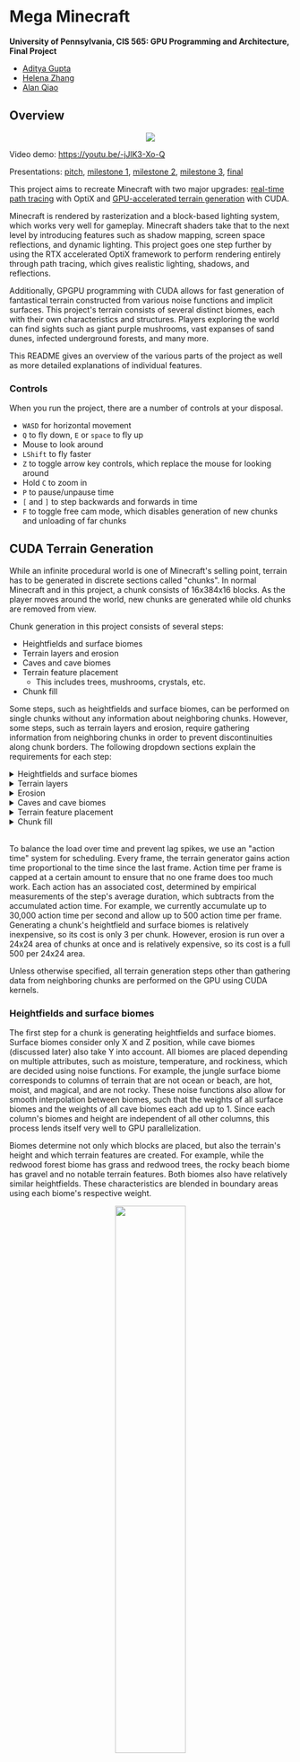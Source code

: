 # Mega Minecraft

**University of Pennsylvania, CIS 565: GPU Programming and Architecture, Final Project**

- [Aditya Gupta](https://adityag1.com/)
- [Helena Zhang](https://TODO.com/)
- [Alan Qiao](https://github.com/alan-qiao)

## Overview

<p align="center">
<img src="screenshots/12-6-2023/003.png" />
</p>

Video demo: https://youtu.be/-jJlK3-Xo-Q

Presentations: [pitch](https://docs.google.com/presentation/d/1diNXEq5zh7sp-kLlicTRt6OauGhyoBQNioDrIS7CHgw/edit?usp=drive_link), [milestone 1](https://docs.google.com/presentation/d/1w-iPBXFwFRybcw83rd-0xASlZbd4SomW0N69Pd39GI8/edit?usp=drive_link), [milestone 2](https://docs.google.com/presentation/d/1ijMXoqlIA5VvDqb1u5g5c89ef7WNxHP0v6aBaLHurk0/edit?usp=drive_link), [milestone 3](https://docs.google.com/presentation/d/1v4xKOEgfSngcHueTKa6YUtCG71jlRXH6r8Zsi7kEJ9g/edit?usp=drive_link), [final](https://docs.google.com/presentation/d/1hJqihCJB2vvmbETzr0PaqVKXA8CzNjkt8WNAU2PxQN0/edit?usp=drive_link)

This project aims to recreate Minecraft with two major upgrades: <ins>real-time path tracing</ins> with OptiX and <ins>GPU-accelerated terrain generation</ins> with CUDA.

Minecraft is rendered by rasterization and a block-based lighting system, which works very well for gameplay. Minecraft shaders take that to the next level by introducing features such as shadow mapping, screen space reflections, and dynamic lighting. This project goes one step further by using the RTX accelerated OptiX framework to perform rendering entirely through path tracing, which gives realistic lighting, shadows, and reflections.

Additionally, GPGPU programming with CUDA allows for fast generation of fantastical terrain constructed from various noise functions and implicit surfaces. This project's terrain consists of several distinct biomes, each with their own characteristics and structures. Players exploring the world can find sights such as giant purple mushrooms, vast expanses of sand dunes, infected underground forests, and many more.

This README gives an overview of the various parts of the project as well as more detailed explanations of individual features.

### Controls

When you run the project, there are a number of controls at your disposal.

- `WASD` for horizontal movement
- `Q` to fly down, `E` or `space` to fly up
- Mouse to look around
- `LShift` to fly faster
- `Z` to toggle arrow key controls, which replace the mouse for looking around
- Hold `C` to zoom in
- `P` to pause/unpause time
- `[` and `]` to step backwards and forwards in time
- `F` to toggle free cam mode, which disables generation of new chunks and unloading of far chunks

## CUDA Terrain Generation

While an infinite procedural world is one of Minecraft's selling point, terrain has to be generated in discrete sections called "chunks". In normal Minecraft and in this project, a chunk consists of 16x384x16 blocks. As the player moves around the world, new chunks are generated while old chunks are removed from view.

Chunk generation in this project consists of several steps:

- Heightfields and surface biomes
- Terrain layers and erosion
- Caves and cave biomes
- Terrain feature placement
  - This includes trees, mushrooms, crystals, etc.
- Chunk fill

Some steps, such as heightfields and surface biomes, can be performed on single chunks without any information about neighboring chunks. However, some steps, such as terrain layers and erosion, require gathering information from neighboring chunks in order to prevent discontinuities along chunk borders. The following dropdown sections explain the requirements for each step:

<details>
<summary>Heightfields and surface biomes</summary>
<img src="screenshots/readme/chunk_gen/single_chunk.png" width="20%" />
<br>
<em>Generating heightfields and surface biomes considers only a single 16x16 chunk (blue).</em>
<br>&nbsp;
</details>

<details>
<summary>Terrain layers</summary>
<img src="screenshots/readme/chunk_gen/single_chunk_1_block_border.png" width="20%" />
<br>
<em>Generating terrain layers requires gathering some padding data (orange) from surrounding chunks to calculate the slope of this chunk's heightfield (blue).</em>
<br>&nbsp;
</details>

<details>
<summary>Erosion</summary>
<img src="screenshots/readme/chunk_gen/erosion.png" width="20%" />
<br>
<em>Erosion considers a 12x12 zone of chunks (green) with 6 chunks of padding on each side (purple).</em>
<br>&nbsp;
</details>

<details>
<summary>Caves and cave biomes</summary>
<img src="screenshots/readme/chunk_gen/single_chunk.png" width="20%" />
<br>
<em>Like for heightfields and surface biomes, generating caves and cave biomes considers only a single chunk (blue).</em>
<br>&nbsp;
</details>

<details>
<summary>Terrain feature placement</summary>
<img src="screenshots/readme/chunk_gen/features.png" width="20%" />
<br>
<em>For generating terrain features, each chunk considers itself (green) and all chunks up to 3 chunks away (purple).</em>
<br>&nbsp;
</details>

<details>
<summary>Chunk fill</summary>
<img src="screenshots/readme/chunk_gen/single_chunk.png" width="20%" />
<br>
<em>Once all data has been gathered, this step fills an entire chunk (blue) with one kernel call.</em>
</details>
<br>

To balance the load over time and prevent lag spikes, we use an "action time" system for scheduling. Every frame, the terrain generator gains action time proportional to the time since the last frame. Action time per frame is capped at a certain amount to ensure that no one frame does too much work. Each action has an associated cost, determined by empirical measurements of the step's average duration, which subtracts from the accumulated action time. For example, we currently accumulate up to 30,000 action time per second and allow up to 500 action time per frame. Generating a chunk's heightfield and surface biomes is relatively inexpensive, so its cost is only 3 per chunk. However, erosion is run over a 24x24 area of chunks at once and is relatively expensive, so its cost is a full 500 per 24x24 area.

Unless otherwise specified, all terrain generation steps other than gathering data from neighboring chunks are performed on the GPU using CUDA kernels.

### Heightfields and surface biomes

The first step for a chunk is generating heightfields and surface biomes. Surface biomes consider only X and Z position, while cave biomes (discussed later) also take Y into account. All biomes are placed depending on multiple attributes, such as moisture, temperature, and rockiness, which are decided using noise functions. For example, the jungle surface biome corresponds to columns of terrain that are not ocean or beach, are hot, moist, and magical, and are not rocky. These noise functions also allow for smooth interpolation between biomes, such that the weights of all surface biomes and the weights of all cave biomes each add up to 1. Since each column's biomes and height are independent of all other columns, this process lends itself very well to GPU parallelization.

Biomes determine not only which blocks are placed, but also the terrain's height and which terrain features are created. For example, while the redwood forest biome has grass and redwood trees, the rocky beach biome has gravel and no notable terrain features. Both biomes also have relatively similar heightfields. These characteristics are blended in boundary areas using each biome's respective weight.

<p align="center">
  <img src="screenshots/readme/biome_blend.png" width="50%" />
  <br>
  <em>As the two biomes blend, their blocks also mix.</em>
</p>

The height and biome weights of each column are stored for later use.

### Terrain layers and erosion

After heights and surface biomes are decided, the next step is to generate terrain layers and perform an erosion simulation. Our technique is based on [Procedural Generation of Volumetric Data for Terrain](https://www.diva-portal.org/smash/get/diva2:1355216/FULLTEXT01.pdf) (Machado 2019). First, layers of various materials (stone, dirt, sand, etc.) are generated using fBm noise functions. Each layer has parameters for base height and variation, and different biomes can also assign more or less weight to different layers. Layer heights are also smoothly interpolated between surface biomes based on the biomes' weights.

<p align="center">
  <img src="screenshots/readme/layers.png" width="30%" />
  <br>
  <em>A section of 9x9 chunks showing various layers.</em>
</p>

The top layers are "loose" and consist of materials like dirt, sand, and gravel. Loose layers' heights are determined in part by the terrain's slope, which requires gathering the 8 surrounding chunks of each chunk in order to determine the slope of the chunk's edges. Once all layers are placed, erosion proceeds starting from the lowest loose layer and going up to the highest. Rather than a traditional erosion simulation, which moves material from a column to its surrounding columns, we use Machado's proposed "slope method", which removes material from a column if it has too high of a difference in layer heights from its surrounding columns.

<p align="center">
  <img src="screenshots/readme/slope_method.png" width="40%" />
  <br>
  <em>Illustration from the paper of the slope method, where</em> α <em>is the maximum angle between neighboring layers (defined per material).</em>
</p>

The process is repeated until the terrain no longer changes. However, since erosion of a specified area relies on surrounding terrain data as well, performing this process on a chunk-by-chunk basis would lead to discontinuities. For that reason, we gather an entire 12x12 "zone" of chunks, as well as a further 6 chunks of padding on each side, before performing erosion on the entire 24x24 chunk area. Afterwards, we keep the eroded data for the center zone while discarding that of the padding chunks.

Erosion leads to more natural looking terrain, especially in steep areas. For example, in the jungle biome, erosion exposes subterranean stone in hilly areas while mostly ignoring relatively flat areas.

<p align="center">
  <img src="screenshots/readme/jungle_erosion.png" width="50%" />
  <br>
  <em>Notice how the relatively flat left side is mostly grassy while the steeper right side has much more exposed stone.</em>
</p>

### Caves and cave biomes

Once terrain erosion has completed, caves are carved out of the terrain. The main caves are heavily inspired by a Minecraft mod called [Worley's Caves](https://www.curseforge.com/minecraft/mc-mods/worleys-caves). True to their name, these caves use a modified version of Worley noise to generate infinite branching tunnels and large open areas. Most of the caves are hidden fully underground, but ravines located throughout the terrain provide access to the subterranean world.

<p align="center">
  <img src="screenshots/readme/ravine.png" width="50%" />
  <br>
  <em>A relatively small opening...</em>
</p>
<p align="center">
  <img src="screenshots/readme/ravine_cave.png" width="50%" />
  <br>
  <em>...can lead to a huge cave!</em>
</p>

The cave generation kernel first determines whether each block is in a cave, then it flattens that information into "cave layers". A cave layer describes a contiguous vertical section of air in a single terrain column. Each layer has a start and and an end, as well as a start cave biome and an end cave biome. Cave biomes are determined in a similar fashion to surface biomes, except some cave biome attributes also take Y position into account. Each cave layer's biome is chosen at random, with each biome's weight serving as its chance of being chosen.

Flattening the 3D information into layers allows for easily querying the start, end, height, and biomes of any layer, which is essential for placing cave features (described in the next section).

<p align="center">
  <img src="screenshots/readme/cave_side_view.png" width="50%" />
  <br>
  <em>Side view of some caves.</em>
</p>

### Terrain feature placement

At this point, the surface height, each cave layer's start and end height, and all biomes have been decided. The next step is to place terrain features, which is done on the CPU due to the inability to predetermine how many features a chunk will contain. 

Each feature type has its own uniform grid with varying cell size and cell padding. For example, large purple mushrooms have a cell size of 10 and a padding of 2, meaning that each mushroom is placed at a random point in the center 6x6 area of a 10x10 grid cell. Each cell also has a certain chance of actually containing the feature, which helps give a more random appearance to the placements. For large purple mushrooms, the chance is 50%.

<p align="center">
  <img src="screenshots/readme/feature_placement.png" width="25%" />
  <br>
  <em>Continuing the purple mushrooms example, each grid cell (outlined by black borders) represents 10x10 blocks. Gray areas are padding and purple dots are feature placements.</em>
</p>

Feature generators also contain lists of acceptable top layers so that, for example, trees are not placed on stone. For purple mushrooms, the only acceptable top layer is dirt at a thickness of at least 0.3. Even though the final top block in the biome is mycelium, the actual terrain layer is dirt and the mycelium is placed in the postprocessing step, meaning mushrooms will end up being placed on mycelium.

Each biome has its own set of feature generators. To place surface features, for each column of terrain, we first pick a random surface biome at random based on that column's biome weights. Then, for each of that biome's feature generators, we check whether any of them would generate a feature at exactly the current column's position, and if so, we place the feature on the current column with the chance set by the feature generation. Cave features are placed in a similar manner, except some of them generate from the ceiling as well. Cave feature generation uses the randomly predetermined cave biome of each cave layer instead of calculating a new random cave biome.

Since features can cross chunk boundaries, the last step is to gather the features of this chunk and surrounding chunks into one list to send to the final chunk fill kernel. Currently, the radius is set to 3 chunks, so features should be no more than 48 blocks wide.

### Chunk fill

The only thing left now is to actually fill the chunk's blocks. This step takes in various inputs:

- Heightfield
- Biome weights
- Terrain layers
- Cave layers
- Feature placements

If a position is below its column's height, it is filled in with a block depending its corresponding terrain layer. If the block is in a cave layer, it will instead be filled with air. After the layers are filled out, some biomes also apply special post-processing functions. For example, the frozen wasteland biome turns water into ice while the mesa biome places layers of colorful terracotta. As with all other biome-related processes, these too are interpolated across biome boundaries using biome weights.

After the base terrain has been constructed, terrain features are filled in. Each thread loops over all gathered features and places the first one found at the current position. Feature placement generally consists of constructing implicit surfaces (e.g. signed distance functions) and checking whether the current position lies inside any of them. These surfaces range from spheres to hexagonal prisms to splines, and many are distorted by noise and randomness to give a more natural feel. For example, each purple mushroom consists of a spline for its stem and a cylinder for its cap. Additionally, the spline is actually made up of multiple cylinders at a high enough resolution to give a smooth appearance. Much of this logic was inspired by the approach of the Minecraft mod [BetterEnd](https://www.curseforge.com/minecraft/mc-mods/betterend), which uses signed distance functions for its terrain features.

Feature placement also makes use of many early exit conditions to ensure that a thread does not perform intensive calculations for features which are nowhere near its position. Each feature type also comes with height bounds, which specify the upper and lower bounds of the feature type when compared to its placement point. This allows for determining the minimum and maximum height of all gathered features in a chunk, which in turn lets many threads safely exit without considering any feature placements.

<p align="center">
  <img src="screenshots/readme/various_features.png" width="50%" />
  <br>
  <em>Various features placed across multiple different biomes.</em>
</p>

Once all features are placed, the blocks are copied from the GPU to the CPU. Then, the last step is placing "decorators", which are blocks like flowers and small mushrooms. This is done on the CPU due to the potentially different number of positions to check for decorator placement in each column. Each biome has a set of decorator generators, each containing a chance per block, allowed bottom blocks (e.g. grass for flowers), allowed blocks to replace (usually air but can be water for ocean decorators), and optionally a second block for decorators that are two blocks tall. Some decorators, like crystals in the crystal caves, can even generate hanging from the ceiling.

<p align="center">
  <img src="screenshots/readme/birch_forest_decorators.png" width="50%" />
  <br>
  <em>Decorators in the lush birch forest biome, including grass, dandelions, peonies, and lilacs.</em>
</p>

Once decorators are placed, the chunk's block data is fully complete. All that remains is creating vertices from the blocks and sending those to the GPU to construct acceleration structures.

## OptiX Path Tracing

To efficiently and realistically render the terrain, this project uses hardware-accelerated path tracing which supports \[list features here\]. The path tracer itself is built with NVIDIA OptiX 8.0, while the final frame rasterizer and game window use DirectX 11 and the Windows API.

<p align="center">
  <img src="screenshots/readme/app_pipeline.png" width="30%" />
  <br>
  <em>Flowchart outlining application process and API segmentation.</em>
</p>

As shown in the flowchart above, each frame starts from processing any application messages. If an application message is received, it triggers a corresponding scene state update, which may be a player movement, window resize, zoom adjustment, or camera rotation. All of these events can cause changes in the currently visible region, which triggers the terrain generation process for newly visible chunks and unloads chunks that are too far. Once chunk generation is complete, it causes an update to the acceleration structures used by the path tracer. Regardless of whether new chunks are generated, the path tracing procedure is then launched to actually render the scene. The noisy output from path tracing, along with albedo and normals guide images, are then denoised. The final denoised output is then transferred to DirectX 11, which renders the frame using a single triangle that covers the entire screen.

### Base path tracer

The path tracer consists of various OptiX programs, which are similar to regular shaders in that they are located on the GPU and represent different shading operations. They are also organized into different program groups that represent different functionalities. All shader program groups are stored in a Shader Binding Table (SBT). 

Dispatching an OptiX render will first call the raygen program group. This program group not only determines which pixel a thread corresponds to and generates a ray pointing at that pixel, but it also iterates through the ray's bounces and even launches occlusion rays for shadow calculations.

Then, the hit program groups are called when a ray hits geometry in the scene. There are two types of hit programs: any-hit and closest-hit. Any-hit programs are called on any intersection; we use them to ignore intersections with full transparency (e.g. in tall grass and flowers). Closest-hit programs are called on the closest intersection; these are where we evaluate BRDFs, accumulate light, and determine how rays bounce.

If a ray does not hit any geometry, it insteaad calls a miss program group. In our project, miss program groups are used mostly for occlusion testing and sky shading.

Lastly, buffering the scene geometry to the GPU requires further setup. As the user navigates through the terrain, new chunks are generated while old chunks are unloaded. To allow for this dynamic rendering of chunks, we use a two-layer setup of acceleration structures. Each chunk is represented by a Geometry Acceleration Structure (GAS), which are children of a top-level Instance Acceleration Structure (IAS). This allows for easily adding and removing chunks (GASes) from the current set of geometry, as the device-side handle of the IAS never changes.

Combining the OptiX programs and acceleration structures results in a full path tracing pipeline:

<p align="center">
  <img src="screenshots/readme/optix_programs.jpg" width="50%" />
  <br>
  <em>OptiX program relationships.</em>
</p>

### Path tracer features

TODO: Multiple importance sampling 

TODO: Global Illum.

TODO: Material Properties

TODO: Volumetric Scattering

### Optimizations

 - compile flags that turns on additional buffers and compiles code to a less optimized level for debug tracing
 - release code removed most error checks and packs OptiX code more compactly for faster execution with less instructions
 - since number of chunks to render fixed, pushes memory allocation as much as possible to initialization (i.e. leaving enough space for building acceleration structures of all chunks to trace) to avoid slow down from device syncing for memory modification
 - Uses a single level hierarchical acceleration structure where root AS points to list of chunks, which are each an instance AS that specifies a transformation for the chunk to its world space position and a geometry AS containing actual geometry of chunk to render
 - This ways allows quick iteration through list to find closest chunk before searching for specific intersections
 - chunks are built prebuilt but not rendered beyond visual zone for smoother loading
 - denoised pixel data buffer is directly copied to D3D11 texture in device using CUDA-D3D11 Interop for fast memory transfer
 - D3D11 renderer using oversized fullscreen triangle to minimize rasterization overhead
 - vertex shader generates vertex positions directly to minimize memory footprint
 - texture mapping uses linear interpolation for fastest output, may be useful to switch to anisotropic for better results with 2x upscaling.

### Sky

The sky includes a full day and night cycle, complete with a sun, moon, clouds, and stars. During sunrise and sunset, the sky becomes a bright orange near the sun. Additionally, since they are the main sources of light on the surface, the sun and moon are also sampled for direct lighting to reduce noise.

<p align="center">
  <img src="screenshots/12-3-2023/002.png" width="50%" />
  <br>
  <em>The sun sets over an oasis.</em>
</p>

<p align="center">
  <img src="screenshots/12-3-2023/006.png" width="50%" />
  <br>
  <em>Shadowy fungi against a starry night sky.</em>
</p>

### Denoising

The denoiser implemented in this program is the AOV denoiser packaged with OptiX 8. The denoiser can optionally be set to 2x upscaling mode, which renders at half the preset render resolution and uses the denoiser to upscale back to the original size, reducing the raytracing workload. At the same render resolution, upscaling results in blurrier output for non-solid blocks such as leaves, but otherwise approximately doubles the frame rate. For more details on the denoisers, please refer to the official API documentation linked below in the references section.

<p align="center">
  <img src="screenshots/readme/trees_regular.png" width="50%" /><img src="screenshots/readme/trees_upscaled.png" width="50%" />
  <br>
  <em>The same two trees, rendered at full resolution (left) and half resolution with upscaling (right). Notice that the leaves are much blurrier with upscaling.</em>
</p>

#### OptiX AOV

 - pre-trained deep learning general denoiser that denoises a beauty image by interpolating which pixels should have what color based on the surrounding content
 - multi-pass denoiser that takes arbitrary output values (AOV) as additional inputs for better outcome
 - takes RGB, albedo, normal images as guides
 - also take AOVs such as HDR images of diffuse, emission, glossy, specular or other types of data
 - our implementation uses normal and albedo, helps with clearer seperation between blocks and better quality in low light and translucent situations
 - adds noticeable computational intensity, but leads to much faster convergence, taking less than a second for improvements to be indistriguishable in open terrain, and closer to 5 seconds in low light caves, as emissive surfaces currently are not treated as direct lights
 - does not work as well in motion due to randomness from indirect lighting and lack of frames to accumulate during motion

#### OptiX 2X Upscaling AOV

 - improves quality of render for lower budget resolution by doing additional 2x2 upscaling pass of input image
 - model tries to interpolate more details but suffers some blurriness compared to a image rendered directly at the output resolution
 - useful for saving computational resources (i.e. rendering at lower resolution than screen and using scaling to reach screen resolution)
 - useful for budget "supersampling" by rendering to larger texture than window size, and then mixed down for display using bilinear interpolation
 - upscaling cost scales non-linearly with input image size, so performance improvement may not always reach 2x
 - also does not work well with motion, no temporal motion vectors considered

## Gallery

Sections are organized in chronological order.

<details>
<summary>Terrain rendered with OpenGL</summary>
<br>
<img src="screenshots/11-13-2023/minecraft_01.png" />
<img src="screenshots/11-13-2023/minecraft_04.png" />
<img src="screenshots/11-13-2023/minecraft_03.png" />
<img src="screenshots/11-13-2023/minecraft_02.png" />
</details>

<details>
<summary>First path traced results</summary>
<br>
<img src="screenshots/11-23-2023/terrain.png" />
<img src="screenshots/11-23-2023/freecam.png" />
</details>

<details>
<summary>Caves</summary>
<br>
<img src="screenshots/11-26-2023/cave_1.png" />
<img src="screenshots/11-26-2023/cave_3.png" />
<img src="screenshots/11-26-2023/cave_2.png" />
</details>

<details>
<summary>Reflections and sky</summary>
<br>
<img src="screenshots/12-3-2023/003.png" />
<img src="screenshots/12-3-2023/005.png" />
<img src="screenshots/12-3-2023/001.png" />
</details>

<details>
<summary>Cool terrain areas</summary>
<br>
<img src="screenshots/12-6-2023/001.png" />
<img src="screenshots/12-6-2023/003.png" />
<img src="screenshots/12-6-2023/006.png" />
<img src="screenshots/12-6-2023/009.png" />
</details>

## References

- [Procedural Generation of Volumetric Data for Terrain](https://www.diva-portal.org/smash/get/diva2:1355216/FULLTEXT01.pdf) (Machado 2019)
- [<em>Physically Based Rendering: From Theory to Implementation</em>](https://pbrt.org/)
- [Ingo Wald's OptiX 7 course](https://github.com/ingowald/optix7course)
- OptiX [Programming Guide](https://raytracing-docs.nvidia.com/optix8/guide/index.html#preface#) and [API documentation](https://raytracing-docs.nvidia.com/optix8/api/index.html)
- [CUDA Programming Guide](https://docs.nvidia.com/cuda/cuda-c-programming-guide/index.html)
- [Worley's Caves](https://www.curseforge.com/minecraft/mc-mods/worleys-caves)
- [BetterEnd](https://www.curseforge.com/minecraft/mc-mods/betterend)

## Special Thanks

- [Detlef Roettger](https://forums.developer.nvidia.com/u/droettger/) for giving us invaluable OptiX advice and looking through our codebase
- [Eric Haines](https://erich.realtimerendering.com/) for putting us in contact with Detlef
- [Henrique Furtado Machado](https://www.linkedin.com/in/henriquefur/) for discussing the details of his paper with us
- [Wayne Wu](https://www.wuwayne.com/), [Shehzan Mohammed](https://www.linkedin.com/in/shehzan-mohammed/), and the TAs for teaching CIS 5650
- [Adam Mally](https://www.linkedin.com/in/adam-mally-888b912b/) for assigning the original Mini Minecraft project

